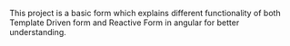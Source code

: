 This project is a basic form which explains different functionality of both Template Driven form and Reactive Form in angular for better understanding.
